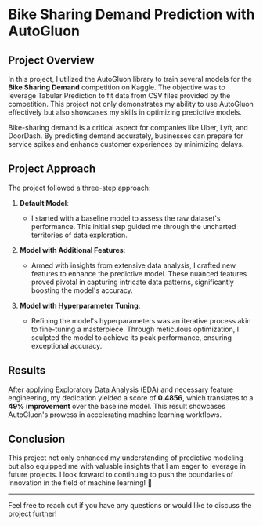 # Bike Sharing Demand Prediction with AutoGluon

## Project Overview

In this project, I utilized the AutoGluon library to train several models for the **Bike Sharing Demand** competition on Kaggle. The objective was to leverage Tabular Prediction to fit data from CSV files provided by the competition. This project not only demonstrates my ability to use AutoGluon effectively but also showcases my skills in optimizing predictive models.

Bike-sharing demand is a critical aspect for companies like Uber, Lyft, and DoorDash. By predicting demand accurately, businesses can prepare for service spikes and enhance customer experiences by minimizing delays.

## Project Approach

The project followed a three-step approach:

1. **Default Model**: 
   - I started with a baseline model to assess the raw dataset's performance. This initial step guided me through the uncharted territories of data exploration.

2. **Model with Additional Features**: 
   - Armed with insights from extensive data analysis, I crafted new features to enhance the predictive model. These nuanced features proved pivotal in capturing intricate data patterns, significantly boosting the model's accuracy.

3. **Model with Hyperparameter Tuning**: 
   - Refining the model's hyperparameters was an iterative process akin to fine-tuning a masterpiece. Through meticulous optimization, I sculpted the model to achieve its peak performance, ensuring exceptional accuracy.

## Results

After applying Exploratory Data Analysis (EDA) and necessary feature engineering, my dedication yielded a score of **0.4856**, which translates to a **49% improvement** over the baseline model. This result showcases AutoGluon's prowess in accelerating machine learning workflows.

## Conclusion

This project not only enhanced my understanding of predictive modeling but also equipped me with valuable insights that I am eager to leverage in future projects. I look forward to continuing to push the boundaries of innovation in the field of machine learning! 🚀

---

Feel free to reach out if you have any questions or would like to discuss the project further!
